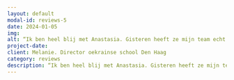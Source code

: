 ```yaml
---
layout: default
modal-id: reviews-5
date: 2024-01-05
img: 
alt: “Ik ben heel blij met Anastasia. Gisteren heeft ze mijn team echt goed verder geholpen op de studiedag. Oude patronen, verwachtingen, verschil en overeenkomsten en allemaal op de juiste toon.  Ik hou haar nummer graag in mijn telefoon, want ik heb onze samenwerking zeer gewaardeerd!“
project-date: 
client: Melanie. Director oekrainse school Den Haag
category: reviews
description: “Ik ben heel blij met Anastasia. Gisteren heeft ze mijn team echt goed verder geholpen op de studiedag. Oude patronen, verwachtingen, verschil en overeenkomsten en allemaal op de juiste toon.  Ik hou haar nummer graag in mijn telefoon, want ik heb onze samenwerking zeer gewaardeerd!“
---
```

